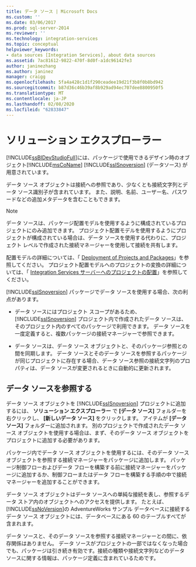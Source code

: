 ```yaml
---
title: データ ソース | Microsoft Docs
ms.custom: ''
ms.date: 03/06/2017
ms.prod: sql-server-2014
ms.reviewer: ''
ms.technology: integration-services
ms.topic: conceptual
helpviewer_keywords:
- data sources [Integration Services], about data sources
ms.assetid: 7ac81612-9822-470f-8d0f-a1dc96142fe3
author: janinezhang
ms.author: janinez
manager: craigg
ms.openlocfilehash: 5fa4a428c1d1f290ceadee19d21f3b8f0b8bd942
ms.sourcegitcommit: b87d36c46b39af8b929ad94ec707dee8800950f5
ms.translationtype: MT
ms.contentlocale: ja-JP
ms.lasthandoff: 02/08/2020
ms.locfileid: "62833847"
---
```

# <a name="data-sources"></a>ソリューション エクスプローラー
  [!INCLUDE[ssBIDevStudioFull](../../includes/ssbidevstudiofull-md.md)]には、パッケージで使用できるデザイン時のオブジェクト[!INCLUDE[msCoName](../../includes/msconame-md.md)] [!INCLUDE[ssISnoversion](../../includes/ssisnoversion-md.md)] (データソース) が用意されています。  
  
 データ ソース オブジェクトは接続への参照であり、少なくとも接続文字列とデータ ソース識別子が含まれています。 また、説明、名前、ユーザー名、パスワードなどの追加メタデータを含むこともできます。  
  
> [!NOTE]  
>  データ ソースは、パッケージ配置モデルを使用するように構成されているプロジェクトにのみ追加できます。 プロジェクト配置モデルを使用するようにプロジェクトが構成されている場合は、データ ソースを使用する代わりに、プロジェクト レベルで作成された接続マネージャーを使用して接続を共有します。  
>   
>  配置モデルの詳細については、「 [Deployment of Projects and Packages](../packages/deploy-integration-services-ssis-projects-and-packages.md)」を参照してください。 プロジェクト配置モデルへのプロジェクトの変換の詳細については、「 [Integration Services サーバーへのプロジェクトの配置](../deploy-projects-to-integration-services-server.md)」を参照してください。  
  
 
  [!INCLUDE[ssISnoversion](../../includes/ssisnoversion-md.md)] パッケージでデータ ソースを使用する場合、次の利点があります。  
  
-   データ ソースにはプロジェクト スコープがあるため、 [!INCLUDE[ssISnoversion](../../includes/ssisnoversion-md.md)] プロジェクト内で作成されたデータ ソースは、そのプロジェクト内のすべてのパッケージで利用できます。 データ ソースを一度定義すると、複数パッケージの接続マネージャーで参照できます。  
  
-   データ ソースは、データ ソース オブジェクトと、そのパッケージ参照との間を同期します。 データ ソースとそのデータ ソースを参照するパッケージが同じプロジェクトに存在する場合、データ ソース参照の接続文字列のプロパティは、データ ソースが変更されるときに自動的に更新されます。  
  
## <a name="reference-data-sources"></a>データ ソースを参照する  
 データ ソース オブジェクトを [!INCLUDE[ssISnoversion](../../includes/ssisnoversion-md.md)] プロジェクトに追加するには、 **ソリューション エクスプローラー** で **[データ ソース]** フォルダーを右クリックし、 **[新しいデータ ソース]** をクリックします。 アイテムが **[データ ソース]** フォルダーに追加されます。 別のプロジェクトで作成されたデータ ソース オブジェクトを使用する場合は、まず、そのデータ ソース オブジェクトをプロジェクトに追加する必要があります。  
  
 パッケージ内でデータ ソース オブジェクトを使用するには、そのデータ ソース オブジェクトを参照する接続マネージャーをパッケージに追加します。 パッケージ制御フローおよびデータ フローを構築する前に接続マネージャーをパッケージに追加するか、制御フローまたはデータ フローを構築する手順の中で接続マネージャーを追加することができます。  
  
 データ ソース オブジェクトはデータ ソースへの単純な接続を表し、参照するデータ ストア内のオブジェクトへのアクセスを提供します。 たとえば、 [!INCLUDE[ssNoVersion](../../includes/ssnoversion-md.md)]の AdventureWorks サンプル データベースに接続するデータ ソース オブジェクトには、データベースにある 60 のテーブルすべてが含まれます。  
  
 データ ソースと、そのデータ ソースを参照する接続マネージャーとの間に、依存関係はありません。 データ ソースがプロジェクトの一部ではなくなった場合でも、パッケージは引き続き有効です。接続の種類や接続文字列などのデータ ソースに関する情報は、パッケージ定義に含まれているためです。  
  
  
